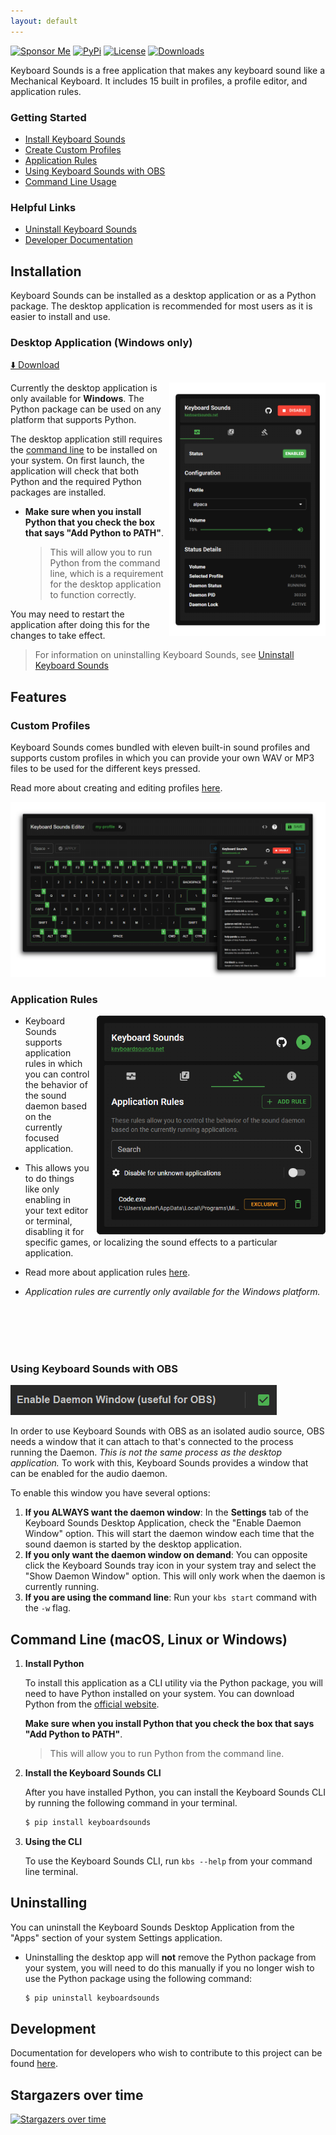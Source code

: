 ```yaml
---
layout: default
---
```


[![Sponsor Me](https://img.shields.io/badge/%F0%9F%92%B8-Sponsor%20Me!-blue)](https://github.com/sponsors/nathan-fiscaletti)
[![PyPi](https://badge.fury.io/py/keyboardsounds.svg)](https://badge.fury.io/py/keyboardsounds)
[![License](https://img.shields.io/github/license/nathan-fiscaletti/keyboardsounds.svg)](https://github.com/nathan-fiscaletti/keyboardsounds/blob/master/LICENSE)
[![Downloads](https://static.pepy.tech/badge/keyboardsounds)](https://pepy.tech/project/keyboardsounds)

Keyboard Sounds is a free application that makes any keyboard sound like a Mechanical Keyboard. It includes 15 built in profiles, a profile editor, and application rules.

### Getting Started

- [Install Keyboard Sounds](#installation)
- [Create Custom Profiles](#custom-profiles)
- [Application Rules](#application-rules)
- [Using Keyboard Sounds with OBS](#using-keyboard-sounds-with-obs)
- [Command Line Usage](#command-line-macos-linux-or-windows)

### Helpful Links

- [Uninstall Keyboard Sounds](#uninstalling)
- [Developer Documentation](#development)

## Installation

Keyboard Sounds can be installed as a desktop application or as a Python package. The desktop application is recommended for most users as it is easier to install and use.

### Desktop Application (Windows only)

[⬇️ Download](https://github.com/nathan-fiscaletti/keyboardsounds/releases/latest)

<img align="right" src="./application/main.png" width="250" />

Currently the desktop application is only available for **Windows**. The Python package can be used on any platform that supports Python.

The desktop application still requires the [command line](#command-line-macos-linux-or-windows) to be installed on your system. On first launch, the application will check that both Python and the required Python packages are installed.

  - **Make sure when you install Python that you check the box that says "Add Python to PATH"**.
    > This will allow you to run Python from the command line, which is a requirement for the desktop application to function correctly.

You may need to restart the application after doing this for the changes to take effect.

> For information on uninstalling Keyboard Sounds, see [Uninstall Keyboard Sounds](#uninstalling)

## Features

### Custom Profiles

Keyboard Sounds comes bundled with eleven built-in sound profiles and supports custom profiles in which you can provide your own WAV or MP3 files to be used for the different keys pressed.

Read more about creating and editing profiles [here](./docs/custom-profiles.md).

![Custom Profiles](./application/editor-with-profiles.png)

### Application Rules

<img align="right" src="./docs/app-rules.png" height="350" style="margin-left: 10px;" />

- Keyboard Sounds supports application rules in which you can control the behavior of the sound daemon based on the currently focused application.

- This allows you to do things like only enabling in your text editor or terminal, disabling it for specific games, or localizing the sound effects to a particular application.

- Read more about application rules [here](./docs/app-rules.md).

- _Application rules are currently only available for the Windows platform._

<br><br><br><br>

### Using Keyboard Sounds with OBS

![Daemon Window](./daemon-window.png)

In order to use Keyboard Sounds with OBS as an isolated audio source, OBS needs a window that it can attach to that's connected to the process running the Daemon. _This is not the same process as the desktop application._ To work with this, Keyboard Sounds provides a window that can be enabled for the audio daemon.

To enable this window you have several options:

1. **If you ALWAYS want the daemon window**: In the **Settings** tab of the Keyboard Sounds Desktop Application, check the "Enable Daemon Window" option. This will start the daemon window each time that the sound daemon is started by the desktop application.
2. **If you only want the daemon window on demand**: You can opposite click the Keyboard Sounds tray icon in your system tray and select the "Show Daemon Window" option. This will only work when the daemon is currently running.
3. **If you are using the command line**: Run your `kbs start` command with the `-w` flag.

## Command Line (macOS, Linux or Windows)

1. **Install Python**
   
   To install this application as a CLI utility via the Python package, you will need to have Python installed on your system. You can download Python from the [official website](https://www.python.org/).
    
   **Make sure when you install Python that you check the box that says "Add Python to PATH"**.
    
   > This will allow you to run Python from the command line.
2. **Install the Keyboard Sounds CLI**

   After you have installed Python, you can install the Keyboard Sounds CLI by running the following command in your terminal.

   ```sh
   $ pip install keyboardsounds
   ```
3. **Using the CLI**
   
   To use the Keyboard Sounds CLI, run `kbs --help` from your command line terminal.

## Uninstalling

You can uninstall the Keyboard Sounds Desktop Application from the "Apps" section of your system Settings application. 

- Uninstalling the desktop app will **not** remove the Python package from your system, you will need to do this manually if you no longer wish to use the Python package using the following command:

  ```sh
  $ pip uninstall keyboardsounds
  ```

## Development

Documentation for developers who wish to contribute to this project can be found [here](./docs/development.md).

                        
## Stargazers over time

[![Stargazers over time](https://starchart.cc/nathan-fiscaletti/keyboardsounds.svg?variant=adaptive)](https://starchart.cc/nathan-fiscaletti/keyboardsounds)
